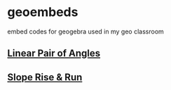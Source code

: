 # geoembeds
embed codes for geogebra used in my geo classroom


## [Linear Pair of Angles](linearpair.md)

## [Slope Rise & Run](slope.md)